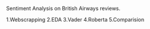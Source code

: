Sentiment Analysis on British Airways reviews.

1.Webscrapping
2.EDA
3.Vader
4.Roberta
5.Comparision


